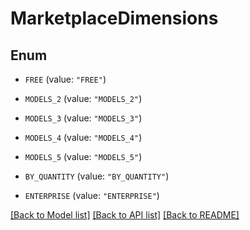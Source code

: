 # MarketplaceDimensions

## Enum


* `FREE` (value: `"FREE"`)

* `MODELS_2` (value: `"MODELS_2"`)

* `MODELS_3` (value: `"MODELS_3"`)

* `MODELS_4` (value: `"MODELS_4"`)

* `MODELS_5` (value: `"MODELS_5"`)

* `BY_QUANTITY` (value: `"BY_QUANTITY"`)

* `ENTERPRISE` (value: `"ENTERPRISE"`)


[[Back to Model list]](../README.md#documentation-for-models) [[Back to API list]](../README.md#documentation-for-api-endpoints) [[Back to README]](../README.md)


